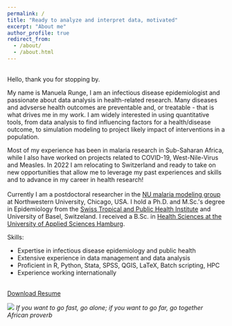 ```yaml
---
permalink: /
title: "Ready to analyze and interpret data, motivated"
excerpt: "About me"
author_profile: true
redirect_from: 
  - /about/
  - /about.html
---
```


<br/>
Hello, thank you for stopping by. 
<br/>

My name is Manuela Runge, I am an infectious disease epidemiologist and passionate about data analysis in health-related research.
Many diseases and advserse health outcomes are preventable and, or treatable - that is what drives me in my work. 
I am widely interested in using quantitative tools, from data analysis to find influencing factors for a health/disease outcome, 
to simulation modeling to project likely impact of interventions in a population. 
<br/>

Most of my experience has been in malaria research in Sub-Saharan Africa, while I also have worked on projects related to COVID-19, West-Nile-Virus and Measles.
In 2022 I am relocating to Switzerland and ready to take on new opportunities that allow me to leverage my past experiences and skills and to advance in my career in health research!<br/>
<br/>
Currently I am a postdoctoral researcher in the [NU malaria modeling group](https://www.numalariamodeling.org/) at Northwestern University, Chicago, USA. 
I hold a Ph.D. and M.Sc.'s degree in Epidemiology from the [Swiss Tropical and Public Health Institute](https://www.swisstph.ch/en/) and University of Basel, Switzeland.
I received a B.Sc. in [Health Sciences at the University of Applied Sciences Hamburg](https://www.haw-hamburg.de/en/university/faculty-of-life-sciences/departments/health-sciences/). 
<br/>

Skills:
- Expertise in infectious disease epidemiology and public health
- Extensive experience in data management and data analysis
- Proficient in R, Python, Stata, SPSS, QGIS, LaTeX, Batch scripting, HPC 
- Experience working internationally
<br/><br/>

<a href="/resume_ManuelaRunge.docx" download>Download Resume</a>

<img src='/images/landscape_TZA1.jpg'>
<i>If you want to go fast, go alone; if you want to go far, go together</i><br>
<i>African proverb</i>
